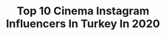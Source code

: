 ---
title: Top 10 Cinema Instagram Influencers In Turkey In 2020
description: >-
  Find top cinema Instagram influencers in Turkey in 2020. Most popular hashtags: #istanbul #photography #filmmaking #uluda.
platform: Instagram
profiles:
  - username: "volkankocaturk"
    fullname: >-
      Kocaturk A.Volkan
    location: "Turkey"
    followers: 21339
    engagement: 2466
    commentsToLikes: 0.215338
    id: ck5hkqxu2iwrd0i11z2xpi2qg
    verified: false
    hashtags: "#karde, #sunset, #directorofphotography, #nature"
  - username: "iremkilicli"
    fullname: >-
      İrem Kılıçlı
    location: "Turkey"
    followers: 15317
    engagement: 893
    commentsToLikes: 0.151662
    id: ck5hkqjp2ivye0i11bsc3tw3t
    verified: false
    hashtags: "#cekilisvar, #sleepynaturalsoft, #howtobeinteresting, #pictureshop"
  - username: "ramin_nnfilm"
    fullname: >-
      ARRI Thanks You 🎥到了，謝謝你 白木
    location: "Turkey"
    followers: 5626
    engagement: 687
    commentsToLikes: 0.005412
    id: ck5bvdkdvjfyh0i11k2inmq0x
    verified: false
    hashtags: "#buller, #5nomrelipesemektebi, #masterprimelens, #bakuolimpicstadium"
  - username: "arash_raouf"
    fullname: >-
      Arash Raouf
    location: "Turkey"
    followers: 19141
    engagement: 801
    commentsToLikes: 0.026027
    id: ck0w44nfowsje0i19g7eyv28i
    verified: false
    hashtags: "#corona, #coronavirus, #washyourhands, #bmpcc4k"
  - username: "alperenyekeler"
    fullname: >-
      Alperen Yekeler
    location: "Turkey"
    followers: 16800
    engagement: 222
    commentsToLikes: 0.017280
    id: ck5zuwdix35rc0i146i6ls5tz
    verified: false
    hashtags: "#bestwiev, #akdeniz, #ifbesiktas, #monclive"
  - username: "salvadormaliii"
    fullname: >-
      Muhammed Ali Arslan
    location: "Turkey"
    followers: 43437
    engagement: 2349
    commentsToLikes: 0.012320
    id: ck0u2ksl005fw0i192tvf3xfj
    verified: false
    hashtags: "#gominimalmag, #portbox, #classicsmagazine, #filmisnotdead"
  - username: "tepesiatanadam"
    fullname: >-
      Tahir Canlı
    location: "Turkey"
    followers: 44720
    engagement: 318
    commentsToLikes: 0.014096
    id: ck1379izzag2n0i19ear4i6wu
    verified: false
    hashtags: "#afilia, #afiliaskfinal, #afiliask, #tb"
  - username: "rabiakoktennn"
    fullname: >-
      Rabia Kökten
    location: "Turkey"
    followers: 215024
    engagement: 264
    commentsToLikes: 0.022187
    id: ck8wfqj6dg3sp0j785tzio85n
    verified: false
    hashtags: "#tweegram, #instalike, #takipet, #takipplus"
  - username: "bekartravels"
    fullname: >-
      Halil Bekar
    location: "Turkey"
    followers: 96326
    engagement: 453
    commentsToLikes: 0.015719
    id: ck0tw0xsudjmh0i19e9a7grxc
    verified: false
    hashtags: "#mountains, #istanbul, #goturkey, #faroz"
  - username: "mohammadrezaie_dp"
    fullname: >-
      The Fabled Few
    location: "Turkey"
    followers: 18368
    engagement: 342
    commentsToLikes: 0.048100
    id: ck5zl1w01kky70i146w4i3x5l
    verified: false
    hashtags: "#kids, #covid19, #videography, #corona"
---